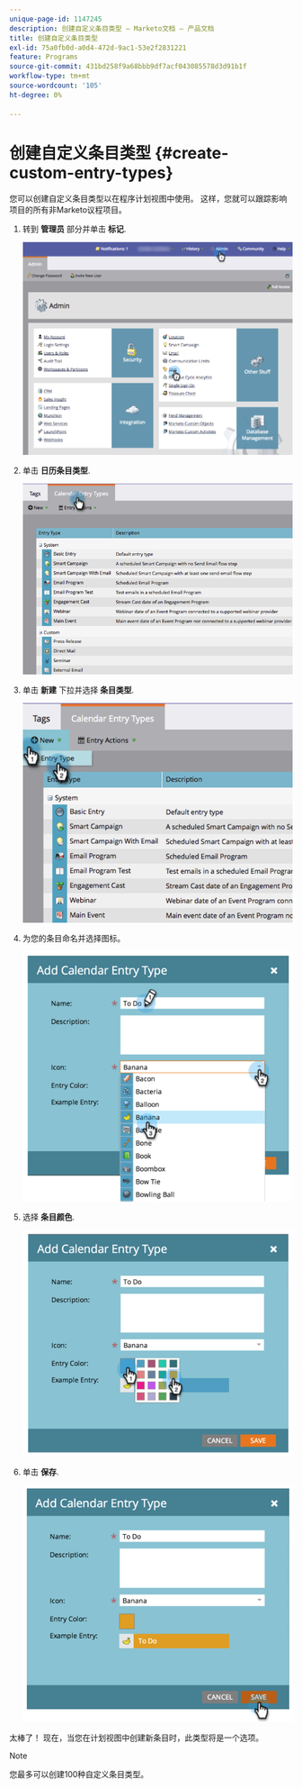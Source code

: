 ```yaml
---
unique-page-id: 1147245
description: 创建自定义条目类型 — Marketo文档 — 产品文档
title: 创建自定义条目类型
exl-id: 75a0fb0d-a0d4-472d-9ac1-53e2f2831221
feature: Programs
source-git-commit: 431bd258f9a68bbb9df7acf043085578d3d91b1f
workflow-type: tm+mt
source-wordcount: '105'
ht-degree: 0%

---
```


# 创建自定义条目类型 {#create-custom-entry-types}

您可以创建自定义条目类型以在程序计划视图中使用。 这样，您就可以跟踪影响项目的所有非Marketo议程项目。

1. 转到 **管理员** 部分并单击 **标记**.

   ![](assets/admintags.png)

1. 单击 **日历条目类型**.

   ![](assets/image2014-9-15-15-3a41-3a33.png)

1. 单击 **新建** 下拉并选择 **条目类型**.

   ![](assets/image2014-9-15-15-3a41-3a58.png)

1. 为您的条目命名并选择图标。

   ![](assets/image2014-9-15-16-3a11-3a24.png)

1. 选择 **条目颜色**.

   ![](assets/image2014-9-15-16-3a3-3a55.png)

1. 单击 **保存**.

   ![](assets/image2014-9-15-16-3a4-3a14.png)

太棒了！ 现在，当您在计划视图中创建新条目时，此类型将是一个选项。

>[!NOTE]
>
>您最多可以创建100种自定义条目类型。
